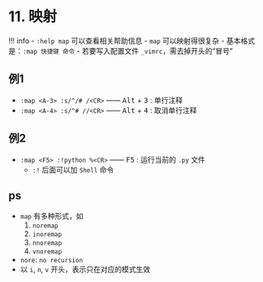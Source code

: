 # 11. 映射

!!! info
    - `:help map` 可以查看相关帮助信息
    - `map` 可以映射得很复杂
        - 基本格式是：`:map 快捷键 命令`
        - 若要写入配置文件 `_vimrc`，需去掉开头的“冒号”

## 例1

- `:map <A-3> :s/^/# /<CR>` —— <kbd>Alt</kbd> + <kbd>3</kbd> : 单行注释
- `:map <A-4> :s/^# //<CR>` —— <kbd>Alt</kbd> + <kbd>4</kbd> : 取消单行注释

## 例2

- `:map <F5> :!python %<CR>` —— <kbd>F5</kbd> : 运行当前的 `.py` 文件
    - `:!` 后面可以加 `Shell` 命令

## ps
    
- `map` 有多种形式，如
    1. `noremap`
    2. `inoremap`
    3. `nnoremap`
    4. `vnoremap`
- `nore`: `no recursion`
- 以 `i`, `n`, `v` 开头，表示只在对应的模式生效
